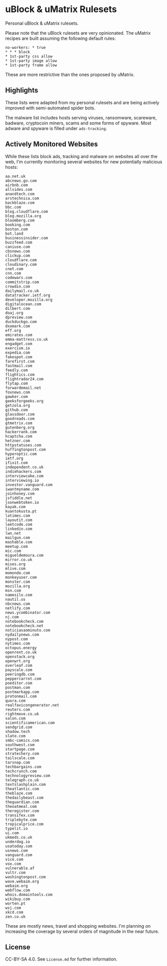 # uBlock & uMatrix Rulesets

Personal uBlock & uMatrix rulesets.

Please note that the uBlock rulesets are very opinionated.
The uMatrix recipes are built assuming the following default rules:

```
no-workers: * true
* * * block
* 1st-party css allow
* 1st-party image allow
* 1st-party frame allow
```

These are more restrictive than the ones proposed by uMatrix.

## Highlights

These lists were adapted from my personal rulesets and are being actively improved with semi-automated spider bots.

The malware list includes hosts serving viruses, ransomware, scareware, badware, cryptocoin miners, scams and some forms of spyware. Most adware and spyware is filled under `ads-tracking`.

## Actively Monitored Websites

While these lists block ads, tracking and malware on websites all over the web, I'm currently monitoring several websites for new potentially malicious hosts:

```
aa.net.uk
abcnews.go.com
airbnb.com
allsides.com
anandtech.com
arstechnica.com
backblaze.com
bbc.com
blog.cloudflare.com
blog.mozilla.org
bloomberg.com
booking.com
boston.com
bot.land
businessinsider.com
buzzfeed.com
caniuse.com
cbsnews.com
clickup.com
cloudflare.com
cloudinary.com
cnet.com
cnn.com
codewars.com
commitstrip.com
crowdin.com
dailymail.co.uk
datatracker.ietf.org
developer.mozilla.org
digitalocean.com
dilbert.com
doaj.org
dpreview.com
duckduckgo.com
dxomark.com
eff.org
emirates.com
emma-mattress.co.uk
engadget.com
exercism.io
expedia.com
fakespot.com
farefirst.com
fastmail.com
feedly.com
flightics.com
flightradar24.com
flytap.com
forwardemail.net
foxnews.com
gawker.com
geeksforgeeks.org
getzola.org
github.com
glassdoor.com
goodreads.com
gtmetrix.com
gutenberg.org
hackerrank.com
hcaptcha.com
hetzner.com
httpstatuses.com
huffingtonpost.com
hyperoptic.com
ietf.org
ifixit.com
independent.co.uk
indiehackers.com
interviewcake.com
interviewing.io
investor.vanguard.com
iwantmyname.com
joinhoney.com
jsfiddle.net
jsonwebtoken.io
kayak.com
kuantokusta.pt
latimes.com
layoutit.com
leetcode.com
linkedin.com
lwn.net
mailgun.com
mashable.com
meetup.com
mic.com
migueldemoura.com
mirror.co.uk
mises.org
mlive.com
momondo.com
monkeyuser.com
monster.com
mozilla.org
msn.com
namesilo.com
nautil.us
nbcnews.com
netlify.com
news.ycombinator.com
nj.com
notebookcheck.com
notebookcheck.net
noticiasaominuto.com
nydailynews.com
nypost.com
nytimes.com
octopus.energy
openrent.co.uk
openstack.org
openwrt.org
overleaf.com
payscale.com
peeringdb.com
peppercarrot.com
poeditor.com
postman.com
postmarkapp.com
protonmail.com
quora.com
realfavicongenerator.net
reuters.com
rightmove.co.uk
salon.com
scientificamerican.com
sendgrid.com
shadow.tech
slate.com
smbc-comics.com
southwest.com
startpage.com
stratechery.com
tailscale.com
tarsnap.com
techbargains.com
techcrunch.com
technologyreview.com
telegraph.co.uk
textslashplain.com
theatlantic.com
theblaze.com
thedailybeast.com
theguardian.com
theoatmeal.com
theregister.com
transifex.com
triplebyte.com
tropicalprice.com
typelit.io
ui.com
ukmeds.co.uk
underdog.io
usatoday.com
usnews.com
vanguard.com
vice.com
vox.com
vulnerable.af
vultr.com
washingtonpost.com
wave.webaim.org
webaim.org
webflow.com
whois.domaintools.com
wikibuy.com
worten.pt
wsj.com
xkcd.com
zen.co.uk
```

These are mostly news, travel and shopping websites. I'm planning on increasing the coverage by several orders of magnitude in the near future.

## License

CC-BY-SA 4.0. See `License.md` for further information.

